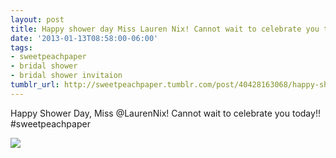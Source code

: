 ```yaml
---
layout: post
title: Happy shower day Miss Lauren Nix! Cannot wait to celebrate you today!
date: '2013-01-13T08:58:00-06:00'
tags:
- sweetpeachpaper
- bridal shower
- bridal shower invitaion
tumblr_url: http://sweetpeachpaper.tumblr.com/post/40428163068/happy-shower-day-miss-laurennix-cannot-wait-to
---
```

Happy Shower Day, Miss @LaurenNix! Cannot wait to celebrate you today!! #sweetpeachpaper

[![](http://33.media.tumblr.com/160573431d30330df34d6cc23f933e07/tumblr_mgkk914E561qeawzao1_500.jpg)](http://instagram.com/p/UbZdSEjl4w/)

